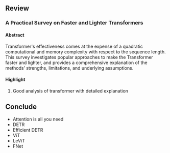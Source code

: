 ## Review
### A Practical Survey on Faster and Lighter Transformers
#### Abstract
Transformer's effectiveness comes at the expense of a quadratic computational and memory complexity with respect to the sequence length. This survey investigates popular approaches to make the Transformer faster and lighter, and provides a comprehensive explanation of the methods’ strengths, limitations, and underlying assumptions.

#### Highlight
1. Good analysis of transformer with detailed explanation

## Conclude
- Attention is all you need
- DETR
- Efficient DETR
- ViT
- LeViT
- FNet